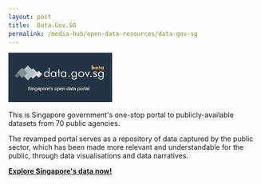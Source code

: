 ```yaml
---
layout: post
title:  Data.Gov.SG
permalink: /media-hub/open-data-resources/data-gov-sg
---
```


![Data.gov.sg](/images/media-hub/open-data-resources/data-gov.jpeg)

This is Singapore government's one-stop portal to publicly-available datasets from 70 public agencies. 

The revamped portal serves as a repository of data captured by the public sector, which has been made more relevant and understandable for the public, through data visualisations and data narratives.

**<a href="https://data.gov.sg/" target="_blank">Explore Singapore's data now!</a>**
